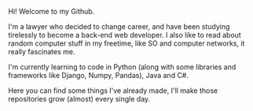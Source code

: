 Hi! Welcome to my Github.

I'm a lawyer who decided to change career, and have been studying tirelessly to become a back-end web developer. I also like to read about random computer stuff in my freetime, like SO and computer networks, it really fascinates me.

I'm currently learning to code in Python (along with some libraries and frameworks like Django, Numpy, Pandas), Java and C#.

Here you can find some things I've already made, I'll make those repositories grow (almost) every single day.

